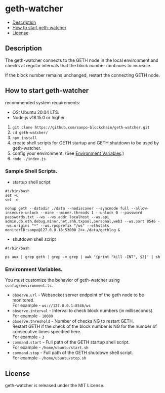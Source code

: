 # geth-watcher

- [Description](#description)
- [How to start geth-watcher](#how-to-start-geth-watcher)
- [License](#license)

## Description

The geth-watcher connects to the GETH node in the local environment and checks at regular intervals that the block number continues to increase.

If the block number remains unchanged, restart the connecting GETH node.

## How to start geth-watcher

recommended system requirements:  
- OS: Ubuntu 20.04 LTS.
- Node.js v18.15.0 or higher.

1. `git clone https://github.com/sanpo-blockchain/geth-watcher.git`
2. `cd geth-watcher/`
3. `npm install`
4. create shell scripts for GETH startup and GETH shutdown to be used by geth-watcher.
5. config your environment. (See [Environment Variables](#environment-variables).)
6. `node ./index.js`

### Sample Shell Scripts.
- startup shell script
```
#!/bin/bash
set -u
set -e

nohup geth --datadir ./data --nodiscover --syncmode full --allow-insecure-unlock --mine --miner.threads 1 --unlock 0 --password passwords.txt --ws --ws.addr localhost --ws.api admin,db,eth,debug,miner,net,shh,txpool,personal,web3 --ws.port 8546 --ws.origins "*" --ws.rpcprefix "/ws" --ethstats monitorID:sanpo@127.0.0.18:53000 2>>./data/gethlog &
```
- shutdown shell script
```
#!/bin/bash

ps aux | grep geth | grep -v grep | awk '{print "kill -INT", $2}' | sh
```

### Environment Variables.

You must customize the behavior of geth-watcher using `config\environment.ts`.

- `observe.url` - Websocket server endpoint of the geth node to be monitored.<br>
  For example - `ws://127.0.0.1:8546/ws`
- `observe.interval` - Interval to check block numbers (in milliseconds).<br>
  For example - `10000`
- `observe.threshold` - Number of checks NG to restart GETH.<br>
Restart GETH if the check of the block number is NG for the number of consecutive times specified here.<br>
  For example - `3`
- `command.start` - Full path of the GETH startup shell script.<br>
  For example - `/home/ubuntu/start.sh`
- `command.stop` - Full path of the GETH shutdown shell script.<br>
  For example - `/home/ubuntu/stop.sh`

## License

geth-watcher is released under the MIT License.

